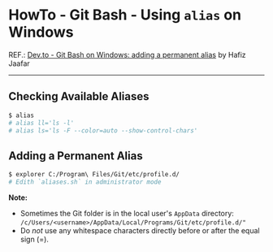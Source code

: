 # HowTo - Git Bash - Using `alias` on Windows

REF.: [Dev.to - Git Bash on Windows: adding a permanent alias](https://dev.to/mhjaafar/git-bash-on-windows-adding-a-permanent-alias-198g) by Hafiz Jaafar

----

## Checking Available Aliases

```bash
$ alias
# alias ll='ls -l'
# alias ls='ls -F --color=auto --show-control-chars'
```

## Adding a Permanent Alias

```bash
$ explorer C:/Program\ Files/Git/etc/profile.d/
# Edith `aliases.sh` in administrator mode
```

**Note:**  

- Sometimes the Git folder is in the local user's `AppData` directory:  
  `/c/Users/<username>/AppData/Local/Programs/Git/etc/profile.d/"`
- Do _not_ use any whitespace characters directly before or after the equal sign (=).
